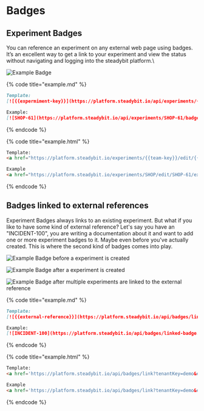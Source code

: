 # Badges

## Experiment Badges

You can reference an experiment on any external web page using badges. It’s an excellent way to get a link to your experiment and view the status without navigating and logging into the steadybit platform.\\

![Example Badge](https://platform.steadybit.io/api/experiments/SHOP-61/badge.svg?tenantKey=demo)

{% code title="example.md" %}
```markdown
Template:
[![{{expermiment-key}}](https://platform.steadybit.io/api/experiments/{{experiment-key}}/badge.svg?tenantKey={{tenant-key}})](https://platform.steadybit.io/experiments/{{team-key}}/edit/{{experiment-key}}/executions/?tenant={{tenant-key}}~)

Example:
[![SHOP-61](https://platform.steadybit.io/api/experiments/SHOP-61/badge.svg?tenantKey=demo)](https://platform.steadybit.io/experiments/SHOP/edit/SHOP-61/executions/?tenant=demo~)
```
{% endcode %}

{% code title="example.html" %}
```html
Template: 
<a href="https://platform.steadybit.io/experiments/{{team-key}}/edit/{{experiment-key}}/executions/?tenant={{tenant-key}}~" rel="nofollow"><img alt="{{experiment-key}}" src="https://platform.steadybit.io/api/experiments/{{experiment-key}}/badge.svg?tenantKey={{tenant-key}}" style="max-width: 100%;"></a>

Example
<a href="https://platform.steadybit.io/experiments/SHOP/edit/SHOP-61/executions/?tenant=demo~" rel="nofollow"><img alt="SHOP-61" src="https://platform.steadybit.io/api/experiments/SHOP-61/badge.svg?tenantKey=demo" style="max-width: 100%;"></a>
```
{% endcode %}

## Badges linked to external references

Experiment Badges always links to an existing experiment. But what if you like to have some kind of external reference? Let's say you have an "INCIDENT-100", you are writing a documentation about it and want to add one or more experiment badges to it. Maybe even before you've actually created. This is where the second kind of badges comes into play.

![Example Badge before a experiment is created](https://platform.dev.steadybit.io/api/badges/linked-badge.svg?tenantKey=demo\&externalReference=INCIDENT-100\&createCaption=Create%20experiment%20for%20incident%20100)

![Example Badge after a experiment is created](https://platform.dev.steadybit.io/api/badges/linked-badge.svg?tenantKey=demo\&externalReference=BADGE-TEST-2\&createCaption=Create%20experiment%20for%20incident%20100)

![Example Badge after multiple experiments are linked to the external reference](https://platform.dev.steadybit.io/api/badges/linked-badge.svg?tenantKey=demo\&externalReference=BADGE-TEST-3\&createCaption=Create%20experiment%20for%20incident%20100)

{% code title="example.md" %}
```markdown
Template:
[![{{external-reference}}](https://platform.steadybit.io/api/badges/linked-badge.svg?tenantKey=demo&externalReference={{external-reference}})](https://platform.steadybit.io/api/badges/link?tenantKey=demo&externalReference={{external-reference}})

Example:
[![INCIDENT-100](https://platform.steadybit.io/api/badges/linked-badge.svg?tenantKey=demo&externalReference=INCIDENT-100&createCaption=Create%20experiment%20for%20incident%20100)](https://platform.steadybit.io/api/badges/link?tenantKey=demo&externalReference=INCIDENT-100)
```
{% endcode %}

{% code title="example.html" %}
```html
Template: 
<a href='https://platform.steadybit.io/api/badges/link?tenantKey=demo&externalReference={{external-reference}}' target='_blank'><img alt="{{external-reference}}" src='https://platform.steadybit.io/api/badges/linked-badge.svg?tenantKey=demo&externalReference={{external-reference}}'></a>

Example
<a href='https://platform.steadybit.io/api/badges/link?tenantKey=demo&externalReference=INCIDENT-100' target='_blank'><img alt="INCIDENT-100" src='https://platform.steadybit.io/api/badges/linked-badge.svg?tenantKey=demo&externalReference=INCIDENT-100&createCaption=Create%20experiment%20for%20incident%20100'></a>
```
{% endcode %}
